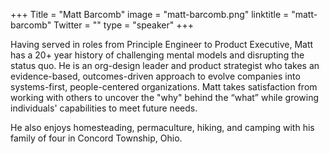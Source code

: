 +++
Title = "Matt Barcomb"
image = "matt-barcomb.png"
linktitle = "matt-barcomb"
Twitter = ""
type = "speaker"
+++

Having served in roles from Principle Engineer to Product Executive, Matt has a 20+ year history of challenging mental
models and disrupting the status quo. He is an org-design leader and product strategist who takes an evidence-based,
outcomes-driven approach to evolve companies into systems-first, people-centered organizations. Matt takes satisfaction
from working with others to uncover the "why" behind the “what” while growing individuals' capabilities to meet future
needs.

He also enjoys homesteading, permaculture, hiking, and camping with his family of four in Concord Township, Ohio.